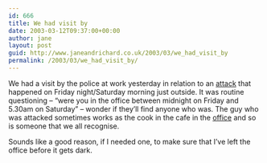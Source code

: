 ```yaml
---
id: 666
title: We had visit by
date: 2003-03-12T09:37:00+00:00
author: jane
layout: post
guid: http://www.janeandrichard.co.uk/2003/03/we_had_visit_by
permalink: /2003/03/we_had_visit_by/
---
```

We had a visit by the police at work yesterday in relation to an [attack](http://www.thisisbrighton.co.uk/brighton__hove/archive/2003/03/10/NEWS210ZM.html) that happened on Friday night/Saturday morning just outside. It was routine questioning &#8211; &#8220;were you in the office between midnight on Friday and 5.30am on Saturday&#8221; &#8211; wonder if they&#8217;ll find anyone who was. The guy who was attacked sometimes works as the cook in the cafe in the [office](http://www.maritimehouse.com/) and so is someone that we all recognise.

Sounds like a good reason, if I needed one, to make sure that I&#8217;ve left the office before it gets dark.